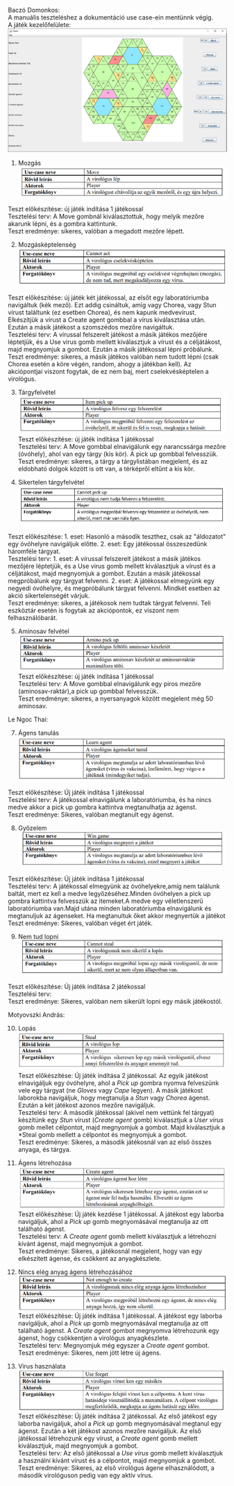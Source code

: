 Baczó Domonkos: </br>
A manuális teszteléshez a dokumentáció use case-ein mentünnk végig. </br>
A játék kezelőfelülete:
![](map.png)

1. Mozgás </br>
![](m1.png) </br>

Teszt előkészítése: új játék indítása 1 játékossal</br>
Tesztelési terv: A Move gombnál kiválasztottuk, hogy melyik mezőre akarunk lépni, és a gombra kattintunk. </br>
Teszt eredménye: sikeres, valóban a megadott mezőre lépett.</br>

2. Mozgásképtelenség </br>
![](m2.png) </br>

Teszt előkészítése: új játék két játékossal, az elsőt egy laboratóriumba navigáltuk (kék mező). Ezt addig csináltuk, amíg vagy Chorea, vagy Stun vírust találtunk (ez esetben Chorea), és nem kapunk medvevírust. Elkészítjük a vírust a Create agent gombbal a vírus kiválasztása után. Ezután a másik játékost a szomszédos mezőre navigáltuk.</br>
Tesztelési terv: A vírussal felszerelt játékost a másik játékos mezőjére léptetjük, és a Use virus gomb mellett kiválasztjuk a vírust és a céljátákost, majd megnyomjuk a gombot. Ezután a másik játékossal lépni próbálunk.</br>
Teszt eredménye: sikeres, a másik játékos valóban nem tudott lépni (csak Chorea esetén a köre végén, random, ahogy a játékban kell). Az akciópontjai viszont fogytak, de ez nem baj, mert cselekvésképtelen a virológus. </br>

3. Tárgyfelvétel </br>
![](m3.png) </br>
Teszt előkészítése: új játék indítása 1 játékossal</br>
Tesztelési terv: A Move gombbal elnavigálunk egy narancssárga mezőre (óvóhely), ahol van egy tárgy (kis kör). A pick up gombbal felvesszük.</br>
Teszt eredménye: sikeres, a tárgy a tárgylistában megjelent, és az eldobható dolgok között is ott van, a térképről eltűnt a kis kör.</br>

4. Sikertelen tárgyfelvétel </br>
![](m4.png) </br>

Teszt előkészítése: 1. eset: Hasonló a második teszthez, csak az "áldozatot" egy óvóhelyre navigáljuk előtte. 2. eset: Egy játékossal összeszedünk háromféle tárgyat.</br>
Tesztelési terv: 1. eset: A vírussal felszerelt játékost a másik játékos mezőjére léptetjük, és a Use virus gomb mellett kiválasztjuk a vírust és a céljátákost, majd megnyomjuk a gombot. Ezután a másik játékossal megpróbálunk egy tárgyat felvenni. 2. eset: A játékossal elmegyünk egy negyedi óvóhelyre, és megpróbálunk tárgyat felvenni. Mindkét esetben az akció sikertelenségét várjuk.</br>
Teszt eredménye: sikeres, a játékosok nem tudtak tárgyat felvenni. Teli eszköztár esetén is fogytak az akciópontok, ez viszont nem felhasználóbarát.</br>

5. Aminosav felvétel </br>
![](m5.png) </br>
Teszt előkészítése: új játék indítása 1 játékossal</br>
Tesztelési terv: A Move gombbal elnavigálunk egy piros mezőre (aminosav-raktár),a pick up gombbal felvesszük.</br>
Teszt eredménye: sikeres, a nyersanyagok között megjelent még 50 aminosav.</br>

Le Ngoc Thai: </br>

7. Ágens tanulás </br>
![](m7.png)

Teszt előkészítése: Új játék indítása 1 játékossal </br>
Tesztelési terv: A játékossal elnavigálunk a laboratóriumba, és ha nincs medve akkor a pick up gombra kattintva megtanulhatja az ágenst. </br>
Teszt eredménye: Sikeres, valóban megtanult egy ágenst.

8. Győzelem </br>
![](m8.png)

Teszt előkészítése: Új játék indítása 1 játékossal </br>
Tesztelési terv: A játékossal elmegyünk az óvóhelyekre,amíg nem találunk baltát, mert ez kell a medve legyőzéséhez.Minden óvóhelyen a pick up gombra kattintva felvesszük az itemeket.A medve egy véletlenszerű laboratóriumba van.Majd utána minden laboratóriumba elnavigálunk és megtanuljuk az ágenseket. Ha megtanultuk őket akkor megnyertük a játékot </br>
Teszt eredménye: Sikeres, valóban véget ért játék.

9. Nem tud lopni </br>
![](m9.png)

Teszt előkészítése: Új játék indítása 2 játékossal </br>
Tesztelési terv:</br>
Teszt eredménye: Sikeres, valóban nem sikerült lopni egy másik játékostól.



Motyovszki András: </br>

10. Lopás </br>
![](m10.png) </br>
Teszt előkészítése: Új játék indítása 2 játékossal. Az egyik játékost elnavigáljuk egy óvóhelyre, ahol a *Pick up* gombra nyomva felveszünk vele egy tárgyat (ne *Gloves* vagy *Cape* legyen). A másik játékost laborokba navigáljuk, hogy megtanulja a *Stun* vagy *Chorea* ágenst. Ezután a két játékost azonos mezőre navigáljuk. </br>
Tesztelési terv: A második játékossal (akivel nem vettünk fel tárgyat) készítünk egy *Stun* vírust (*Create agent* gomb) kiválasztjuk a *User virus* gomb mellet célpontot, majd megnyomjuk a gombot. Majd kiválasztjuk a *Steal gomb mellett a célpontot és megnyomjuk a gombot.</br>
Teszt eredménye: Sikeres, a második játékosnál van az első összes anyaga, és tárgya. </br>

11. Ágens létrehozása </br>
![](m11.png) </br>
Teszt előkészítése: Új játék kezdése 1 játékossal. A játékost egy laborba navigáljuk, ahol a *Pick up* gomb megnyomásával megtanulja az ott található ágenst. </br>
Tesztelési terv: A *Create agent* gomb mellett kiválasztjuk a létrehozni kívánt ágenst, majd megnyomjuk a gombot. </br>
Teszt eredménye: Sikeres, a játékosnál megjelent, hogy van egy elkészített ágense, és csökkent az anyagkészlete. </br>

12. Nincs elég anyag ágens létrehozásához </br>
![](m12.png) </br>
Teszt előkészítése: Új játék indítása 1 játékossal. A játékost egy laborba navigáljuk, ahol a *Pick up* gomb megnyomásával megtanulja az ott található ágenst. A *Create agent* gombot megnyomva létrehozunk egy ágenst, hogy csökkentjen a virológus anyagkészlete. </br>
Tesztelési terv: Megnyomjuk még egyszer a *Create agent* gombot. </br>
Teszt eredménye: Sikeres, nem jött létre új ágens. </br>

13. Vírus használata </br>
![](m13.png) </br>
Teszt előkészítése: Új játék indítása 2 játékossal. Az első játékost egy laborba navigáljuk, ahol a *Pick up* gomb megnyomásával megtanul egy ágenst. Ezután a két játékost azonos mezőre navigáljuk. Az első játékossal létrehozunk egy vírust, a *Create agent* gomb mellett kiválasztjuk, majd megnyomjuk a gombot. </br>
Tesztelési terv: Az első játékossal a *Use virus* gomb mellett kiválasztjuk a használni kívánt vírust és a célpontot, majd megnyomjuk a gombot. </br>
Teszt eredménye: Sikeres, az első virológus ágene elhasználódott, a második virológuson pedig van egy aktív vírus. </br>

